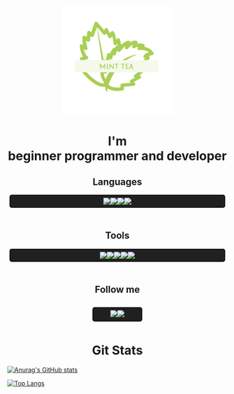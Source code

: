 <p style="text-align: center;"><img src="assets\minttea.png" width="50%"></p>

<h1 style="text-align: center;">I'm<br> beginner programmer and developer</h1>

<h2 align="center">Languages</h2>
<div style="border: 2px solid #101010;
border-radius: 5px;
margin: 5px;
padding: 5px;
background-color: #202020;
position: reletive;
display: flex;
aling-items: center;
justify-content: center;">
<img src="https://img.icons8.com/color/48/000000/python--v1.png"/>
<img src="https://img.icons8.com/color/48/000000/html-5--v1.png"/>
<img src="https://img.icons8.com/color/48/000000/css3.png"/>
<img src="https://img.icons8.com/color/48/000000/javascript--v1.png"/>


</div>
<br>

<h2 align="center">Tools</h2>
<div style="border: 2px solid #101010;
border-radius: 5px;
margin: 5px;
padding: 5px;
background-color: #202020;
position: reletive;
display: flex;
aling-items: center;
justify-content: center;">
<img src="https://img.icons8.com/color/50/000000/visual-studio-code-2019.png"/>

<img src="https://img.icons8.com/color/48/000000/pycharm.png"/>
<img src="https://img.icons8.com/color/48/000000/intellij-idea.png"/>
<img src="https://img.icons8.com/officel/45/000000/java-eclipse.png"/>
<img src="https://img.icons8.com/fluent/48/000000/sublime-text.png"/>
</div>

<br>

<h2 style="text-align: center;">Follow me</h2>
<div style="
border-radius: 5px;
margin: 5px;
padding: 5px;
position: reletive;
display: flex;
aling-items: center;
justify-content: center;">
<div style="border: 2px solid #101010;
width: 100px;
border-radius: 5px;
margin: 5px;
padding: 5px;
background-color: #202020;
position: reletive;
display: flex;
aling-items: center;
justify-content: center;
">
<a href="https://vk.com/eeveewasnottaken" target="_blank"><img src="https://img.icons8.com/color/48/000000/vk-circled.png"/></a>
<a href="https://twitter.com/MintTea2077" target="_blank"><img src="https://img.icons8.com/color/48/000000/twitter-circled.png"/></a>
</div>
</div>

<h1 style="text-align: center;">Git Stats</h1>

[![Anurag's GitHub stats](https://github-readme-stats.vercel.app/api?username=xMintTea&show_icons=true&theme=dracula&)](https://github.com/anuraghazra/github-readme-stats)


[![Top Langs](https://github-readme-stats.vercel.app/api/top-langs/?username=XMintTea&show_icons=true&theme=dracula&)](https://github.com/anuraghazra/github-readme-stats)


